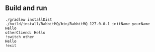 ## Build and run

```shell
./gradlew installDist
./build/install/RabbitMQ/bin/RabbitMQ 127.0.0.1 initName yourName
Hello
otherCliend: Hello
!switch other
Hello
!exit
```
